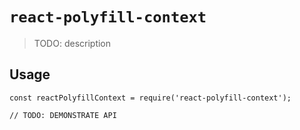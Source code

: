 # `react-polyfill-context`

> TODO: description

## Usage

```
const reactPolyfillContext = require('react-polyfill-context');

// TODO: DEMONSTRATE API
```
